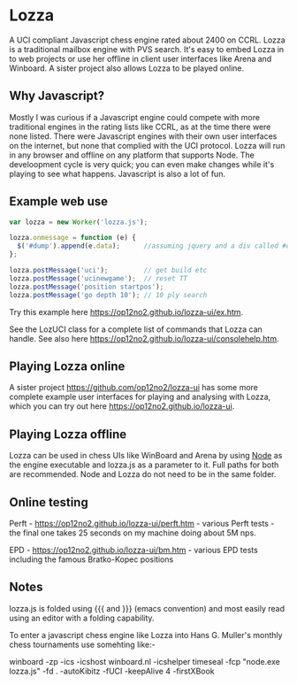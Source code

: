 # Lozza

A UCI compliant Javascript chess engine rated about 2400 on CCRL.
Lozza is a traditional mailbox engine with PVS search. It's easy to
embed Lozza in to web projects or use her offline in client user interfaces
like Arena and Winboard. A sister project also allows Lozza to be played
online.

## Why Javascript?

Mostly I was curious if a Javascript engine could compete with more traditional engines
in the rating lists like CCRL, as at the time there were none listed. There were
Javascript engines with their own user interfaces on the internet, but none that
complied with the UCI protocol. Lozza will run in any browser and offline on any 
platform that supports Node. The develoopment cycle is very quick; you can even make
changes while it's playing to see what happens.  Javascript is also a lot of fun.

## Example web use

```Javascript
var lozza = new Worker('lozza.js');

lozza.onmessage = function (e) {
  $('#dump').append(e.data);      //assuming jquery and a div called #dump
};

lozza.postMessage('uci');         // get build etc
lozza.postMessage('ucinewgame');  // reset TT
lozza.postMessage('position startpos');
lozza.postMessage('go depth 10'); // 10 ply search
```

Try this example here https://op12no2.github.io/lozza-ui/ex.htm.

See the LozUCI class for a complete list of commands that Lozza can handle.
See also here https://op12no2.github.io/lozza-ui/consolehelp.htm.

## Playing Lozza online

A sister project https://github.com/op12no2/lozza-ui has some more complete
example user interfaces for playing and analysing with Lozza, which you can
try out here https://op12no2.github.io/lozza-ui.

## Playing Lozza offline

Lozza can be used in chess UIs like WinBoard and Arena by using
[Node](https://nodejs.org) as the engine executable and lozza.js as a parameter
to it. Full paths for both are recommended. Node and Lozza do not need to be in
the same folder.

## Online testing

Perft - https://op12no2.github.io/lozza-ui/perft.htm - various Perft tests - the final one takes 25 seconds on my machine doing about 5M nps.

EPD - https://op12no2.github.io/lozza-ui/bm.htm - various EPD tests including the famous Bratko-Kopec positions

## Notes

lozza.js is folded using {{{ and }}} (emacs convention) and most easily read using an editor with a folding capability.

To enter a javascript chess engine like Lozza into Hans G. Muller's monthly chess tournaments use somehting like:-

winboard -zp -ics -icshost winboard.nl -icshelper timeseal -fcp "node.exe lozza.js" -fd . -autoKibitz -fUCI -keepAlive 4 -firstXBook
